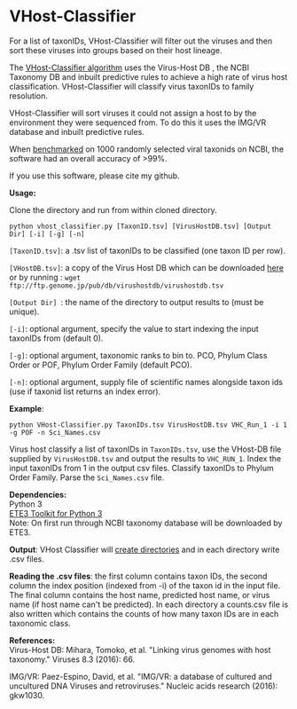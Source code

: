 # VHost-Classifier
For a list of taxonIDs, VHost-Classifier will filter out the viruses and then sort these viruses into groups based on their host lineage.

The [VHost-Classifier algorithm][2] uses the Virus-Host DB , the NCBI Taxonomy DB and inbuilt predictive rules to achieve a high rate of virus host classification. VHost-Classifier will classify virus taxonIDs to family resolution. 

VHost-Classifier will sort viruses it could not assign a host to by the environment they were sequenced from. To do this it uses the IMG/VR database and inbuilt predictive rules. 

When [benchmarked][3] on 1000 randomly selected viral taxonids on NCBI, the software had an overall accuracy of >99%.

If you use this software, please cite my github. 

**Usage:**

Clone the directory and run from within cloned directory.

```shell
python vhost_classifier.py [TaxonID.tsv] [VirusHostDB.tsv] [Output Dir] [-i] [-g] [-n]
```

```[TaxonID.tsv]```: a .tsv list of taxonIDs to be classified (one taxon ID per row).

```[VHostDB.tsv]```: a copy of the Virus Host DB which can be downloaded [here](http://www.genome.jp/virushostdb/)</br>
    or by running :
```wget ftp://ftp.genome.jp/pub/db/virushostdb/virushostdb.tsv```

```[Output Dir] ```: the name of the directory to output results to (must be unique). 

```[-i]```: optional argument, specify the value to start indexing the input taxonIDs from (default 0). 

```[-g]```: optional argument, taxonomic ranks to bin to. PCO, Phylum Class Order or POF, Phylum Order Family (default PCO). 

```[-n]```: optional argument, supply file of scientific names alongside taxon ids (use if taxonid list returns an index error).  

**Example**:

```shell
python VHost-Classifier.py TaxonIDs.tsv VirusHostDB.tsv VHC_Run_1 -i 1 -g POF -n Sci_Names.csv
``` 
Virus host classify a list of taxonIDs in ```TaxonIDs.tsv```, use the VHost-DB file supplied by ```VirusHostDB.tsv``` and output the results to ```VHC_RUN_1```. Index the input taxonIDs from 1 in the output csv files. Classify taxonIDs to Phylum Order Family. Parse the ```Sci_Names.csv``` file. 

**Dependencies:**<br/>
Python 3 <br/>
[ETE3 Toolkit for Python 3](http://etetoolkit.org/download/)  
Note:  On first run through NCBI taxonomy database will be downloaded by ETE3.  

**Output**:
VHost Classifier will [create directories][1] and in each directory write .csv files.<br/>

**Reading the .csv files**: the first column contains taxon IDs, the second column the index position (indexed from -i) of the taxon id in the input file. The final column contains the host name, predicted host name, or virus name (if host name can't be predicted). In each directory a counts.csv file is also written which contains the counts of how many taxon IDs are in each taxonomic class. 

**References:**<br/>
Virus-Host DB: Mihara, Tomoko, et al. "Linking virus genomes with host taxonomy." Viruses 8.3 (2016): 66.

IMG/VR: Paez-Espino, David, et al. "IMG/VR: a database of cultured and uncultured DNA Viruses and retroviruses." Nucleic acids research (2016): gkw1030.


[1]:https://github.com/Kzra/VHost-Classifier/blob/master/Directory%20Navigation%20Example.pdf
[2]:https://github.com/Kzra/VHost-Classifier/blob/master/Host%20Classification.pdf
[3]:https://github.com/Kzra/VHost-Classifier/blob/master/benchmark.png
